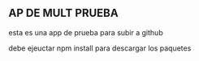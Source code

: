 ## AP DE MULT PRUEBA
esta es una app de prueba para subir a github

debe ejeuctar npm install para descargar los paquetes